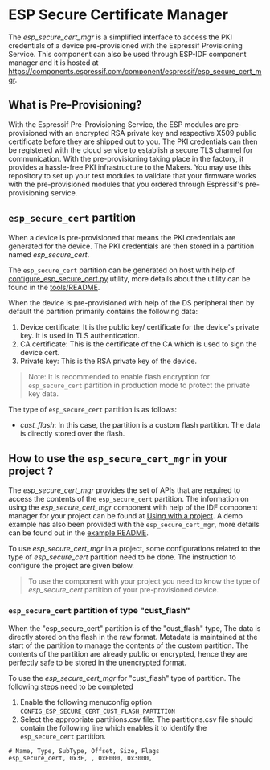# ESP Secure Certificate Manager

The *esp_secure_cert_mgr* is a simplified interface to access the PKI credentials of a device pre-provisioned with the Espressif Provisioning Service.
This component can also be used through ESP-IDF component manager and it is hosted at https://components.espressif.com/component/espressif/esp_secure_cert_mgr.

## What is Pre-Provisioning?

With the Espressif Pre-Provisioning Service, the ESP modules are pre-provisioned with an encrypted RSA private key and respective X509 public certificate before they are shipped out to you. The PKI credentials can then be registered with the cloud service to establish a secure TLS channel for communication. With the pre-provisioning taking place in the factory, it provides a hassle-free PKI infrastructure to the Makers. You may use this repository to set up your test modules to validate that your firmware works with the pre-provisioned modules that you ordered through Espressif's pre-provisioning service.

## `esp_secure_cert` partition
When a device is pre-provisioned that means the PKI credentials are generated for the device. The PKI credentials are then stored in a partition named
*esp_secure_cert*.

The `esp_secure_cert` partition can be generated on host with help of [configure_esp_secure_cert.py](https://github.com/espressif/esp_secure_cert_mgr/blob/main/tools/configure_esp_secure_cert.py) utility, more details about the utility can be found in the [tools/README](https://github.com/espressif/esp_secure_cert_mgr/tree/main/tools#readme).

When the device is pre-provisioned with help of the DS peripheral then by default the partition primarily contains the following data:
1) Device certificate: It is the public key/ certificate for the device's private key. It is used in TLS authentication.
2) CA certificate: This is the certificate of the CA which is used to sign the device cert.
3) Private key: This is the RSA private key of the device.

> Note: It is recommended to enable flash encryption for `esp_secure_cert` partition in production mode to protect the private key data.

The type of `esp_secure_cert` partition is as follows:
* *cust_flash*: In this case, the partition is a custom flash partition. The data is directly stored over the flash.

## How to use the `esp_secure_cert_mgr` in your project ?
The *esp_secure_cert_mgr* provides the set of APIs that are required to access the contents of the `esp_secure_cert` partition. The information on using the *esp_secure_cert_mgr* component with help of the IDF component manager for your project can be found at [Using with a project](https://docs.espressif.com/projects/esp-idf/en/latest/esp32/api-guides/tools/idf-component-manager.html#using-with-a-project). A demo example has also been provided with the `esp_secure_cert_mgr`, more details can be found out in the [example README](https://github.com/espressif/esp_secure_cert_mgr/blob/main/examples/esp_secure_cert_app/README.md).

To use *esp_secure_cert_mgr* in a project, some configurations related to the type of *esp_secure_cert* partition need to be done. The instruction to configure the project are given below.

> To use the component with your project you need to know the type of *esp_secure_cert* partition of your pre-provisioned device.

### `esp_secure_cert` partition of type "cust_flash"
When the "esp_secure_cert" partition is of the "cust_flash" type, The data is directly stored on the flash in the raw format. Metadata is maintained at the start of the partition to manage the contents of the custom partition.
The contents of the partition are already public or encrypted, hence they are perfectly safe to be stored in the unencrypted format.

To use the *esp_secure_cert_mgr* for "cust_flash" type of partition.
The following steps need to be completed
1) Enable the following menuconfig option
`CONFIG_ESP_SECURE_CERT_CUST_FLASH_PARTITION`
2) Select the appropriate partitions.csv file:
The partitions.csv file should contain the following line which enables it to identify the `esp_secure_cert` partition.

```
# Name, Type, SubType, Offset, Size, Flags
esp_secure_cert, 0x3F, , 0xE000, 0x3000,
```
